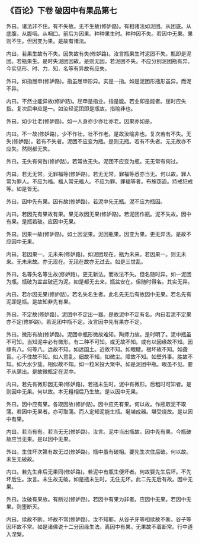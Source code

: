 ## 《百论》下卷 破因中有果品第七

外曰。诸法非不住。有不失故。无不生故(修妒路)。有相诸法如泥团。从团底。从底腹。从腹咽。从咽口。前后为因果。种种果生时。种种因不失。若因中无果。果则不生。但因变为果。是故有诸法。

内曰。若果生故有不失。因失故有失(修妒路)。汝言瓶果生时泥团不失。瓶即是泥团。若瓶果生。是时失泥团因故。是则无因。若泥团不失。不应分别泥团瓶有异。今实见形、时、力．知．名等有异故有应失。

外曰。如指屈申(修妒路)。指虽屈申形异。实是一指。如是泥团形瓶形虽异。而泥不异。

内曰。不然业能异故(修妒路)。屈申是指业。指是能。若业即是能者。屈时应失指。复次屈申应是一。如汝经泥团即是瓶故。指喻非也。

外曰。如少壮老(修妒路)。如一人身亦少亦壮亦老。因果亦如是。

内曰。不一故(修妒路)。少不作壮。壮不作老。是故汝喻非也。复次若有不失。无失(修妒路)。若有不失者。泥团不应变为瓶。是则无瓶。若有不失者。无无故亦不应失。然则都无失。

外曰。无失有何咎(修妒路)。若常故无失。泥团不应变为瓶。无无常有何过。

内曰。若无无常。无罪福等(修妒路)。若无无常。罪福等悉亦当无。何以故。罪人常为罪人。不应为福。福人常无福人。不应为罪。罪福等者。布施窃盗。持戒犯戒等。如是皆无。

外曰。因中先有果。因有故(修妒路)。若泥中先无瓶。泥不应为瓶因。

内曰。若因先有果故有果。果无故因无果(修妒路)。若泥团作瓶。泥不失故。因中有果。是瓶若破。应因中无果。

外曰。因果一故(修妒路)。如土因泥果。泥因瓶果。因变为果。更无异法。是故不应因中无果。

内曰。若因果一。无未来(修妒路)。如泥团现在。瓶为未来。若因果一。则无未来。无未来故。亦无现在。无现在故亦无过去。如是三世乱。

外曰。名等失名等生故(修妒路)。更无新法。而故法不失。但名随时异。如一泥团为瓶。瓶破为盆盆破还为泥。如是都无去来。瓶盆安在。但随时得名。其实无异。

内曰。若尔因无果(修妒路)。若名失名生者。此名先无后有故因中无果。若名先有泥即是瓶。是故知非先有果。

外曰。不定故(修妒路)。泥团中不定出一器。是故泥中不定有名。内曰若泥不定果亦不定(修妒路)。若泥团中瓶不定。汝言因中先有果亦不定。

外曰。微形有故(修妒路)。泥团中瓶形微故难知。陶师力故。是时明了。泥中瓶虽不可知。当知泥中必有微形。有二种不可知。或无故不知。或有以因缘故不知。因缘有八。何等八。远故不知。如远国土。近故不知。如眼睫。根坏故不知。如聋盲。心不住故不知。如人意乱。细故不知。如微尘。障故不知。如壁外事。胜故不知。如大水少盐。相似故不知。如一粒米投大聚中。如是泥团中瓶。眼虽不见。要不从蒲出。是故微瓶定在泥中。

内曰。若先有微形因无果(修妒路)。若瓶未生时。泥中有微形。后粗时可知者。是则因中无果。何以故。本无粗相后乃生故。是以因中无果。

外曰。因中应有果。各取因故(修妒路)。因中应先有果。何以故。作瓶取泥不取蒲。若因中无果者。亦可取蒲。而人定知泥能生瓶。埏埴成器。堪受烧故。是以因中有果。

内曰。若当有有。若当无无(修妒路)。汝言。泥中当出瓶故。因中先有果。今瓶破故应当无果。是以因中无果。

外曰。生住坏次第有故无过(修妒路)。瓶中虽有破相。要先生次住后破。何以故。未生无破故。

内曰。若先生非后无果同(修妒路)。若泥中有瓶生便坏者。何故要先生后坏。不先坏后生。汝言。未生故无破。如是瓶未生时。无住无坏。此二先无后有故。因中无果。

外曰。汝破有果故。有断过(修妒路)。若因中有果为非者。应因中无果。若因中无果。则堕断灭。

内曰。续故不断。坏故不常(修妒路)。汝不知耶。从谷子牙等相续故不断。谷子等因坏故不常。如是诸佛说十二分因缘生法。离因中有果。无果故不着断常。行中道入涅槃。